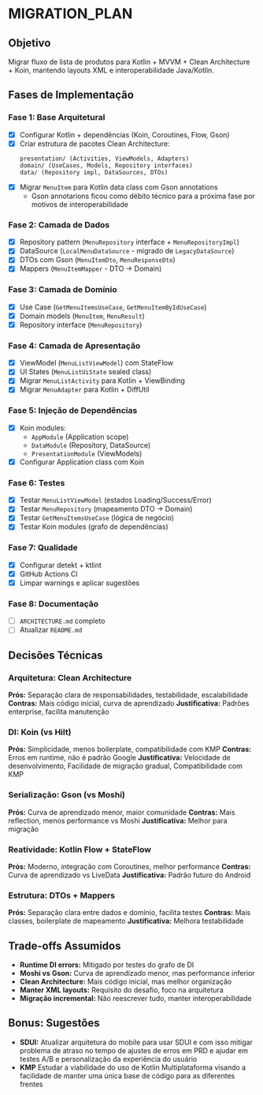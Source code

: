 # MIGRATION_PLAN

## Objetivo
Migrar fluxo de lista de produtos para Kotlin + MVVM + Clean Architecture + Koin, mantendo layouts XML e interoperabilidade Java/Kotlin.

## Fases de Implementação

### Fase 1: Base Arquitetural
- [x] Configurar Kotlin + dependências (Koin, Coroutines, Flow, Gson)
- [x] Criar estrutura de pacotes Clean Architecture:
  ```
  presentation/ (Activities, ViewModels, Adapters)
  domain/ (UseCases, Models, Repository interfaces)
  data/ (Repository impl, DataSources, DTOs)
  ```
- [x] Migrar `MenuItem` para Kotlin data class com Gson annotations
  - Gson annotarions ficou como débito técnico para a próxima fase por motivos de interoperabilidade

### Fase 2: Camada de Dados
- [x] Repository pattern (`MenuRepository` interface + `MenuRepositoryImpl`)
- [x] DataSource (`LocalMenuDataSource` - migrado de `LegacyDataSource`)
- [x] DTOs com Gson (`MenuItemDto`, `MenuResponseDto`)
- [x] Mappers (`MenuItemMapper` - DTO -> Domain)

### Fase 3: Camada de Domínio
- [x] Use Case (`GetMenuItemsUseCase`, `GetMenuItemByIdUseCase`)
- [x] Domain models (`MenuItem`, `MenuResult`)
- [x] Repository interface (`MenuRepository`)

### Fase 4: Camada de Apresentação
- [x] ViewModel (`MenuListViewModel`) com StateFlow
- [x] UI States (`MenuListUiState` sealed class)
- [x] Migrar `MenuListActivity` para Kotlin + ViewBinding
- [x] Migrar `MenuAdapter` para Kotlin + DiffUtil

### Fase 5: Injeção de Dependências
- [x] Koin modules:
  - `AppModule` (Application scope)
  - `DataModule` (Repository, DataSource)
  - `PresentationModule` (ViewModels)
- [x] Configurar Application class com Koin

### Fase 6: Testes
- [x] Testar `MenuListViewModel` (estados Loading/Success/Error)
- [x] Testar `MenuRepository` (mapeamento DTO -> Domain)
- [x] Testar `GetMenuItemsUseCase` (lógica de negócio)
- [x] Testar Koin modules (grafo de dependências)

### Fase 7: Qualidade
- [x] Configurar detekt + ktlint
- [x] GitHub Actions CI
- [x] Limpar warnings e aplicar sugestões

### Fase 8: Documentação
- [ ] `ARCHITECTURE.md` completo
- [ ] Atualizar `README.md`

## Decisões Técnicas

### Arquitetura: Clean Architecture
**Prós:** Separação clara de responsabilidades, testabilidade, escalabilidade
**Contras:** Mais código inicial, curva de aprendizado
**Justificativa:** Padrões enterprise, facilita manutenção

### DI: Koin (vs Hilt)
**Prós:** Simplicidade, menos boilerplate, compatibilidade com KMP
**Contras:** Erros em runtime, não é padrão Google
**Justificativa:** Velocidade de desenvolvimento, Facilidade de migração gradual, Compatibilidade com KMP

### Serialização: Gson (vs Moshi)
**Prós:** Curva de aprendizado menor, maior comunidade
**Contras:** Mais reflection, menos performance vs Moshi
**Justificativa:** Melhor para migração

### Reatividade: Kotlin Flow + StateFlow
**Prós:** Moderno, integração com Coroutines, melhor performance
**Contras:** Curva de aprendizado vs LiveData
**Justificativa:** Padrão futuro do Android

### Estrutura: DTOs + Mappers
**Prós:** Separação clara entre dados e domínio, facilita testes
**Contras:** Mais classes, boilerplate de mapeamento
**Justificativa:** Melhora testabilidade

## Trade-offs Assumidos
- **Runtime DI errors:** Mitigado por testes do grafo de DI
- **Moshi vs Gson:** Curva de aprendizado menor, mas performance inferior
- **Clean Architecture:** Mais código inicial, mas melhor organização
- **Manter XML layouts:** Requisito do desafio, foco na arquitetura
- **Migração incremental:** Não reescrever tudo, manter interoperabilidade

## Bonus: Sugestões
- **SDUI:** Atualizar arquitetura do mobile para usar SDUI e com isso mitigar problema de atraso no tempo de ajustes de erros em PRD e ajudar em testes A/B e personalização da experiência do usuário
- **KMP** Estudar a viabilidade do uso de Kotlin Multiplataforma visando a facilidade de manter uma única base de código para as diferentes frentes
